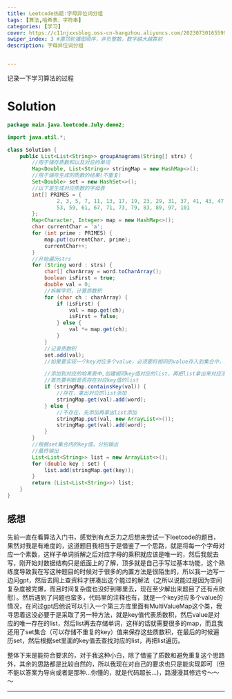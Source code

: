 ```yaml
---
title: Leetcode热题:字母异位词分组
tags: [算法,哈希表，字符串]
categories: [学习]
cover: https://c11njxxsblog.oss-cn-hangzhou.aliyuncs.com/202307301655995.png
swiper_index: 3 #置顶轮播图顺序，非负整数，数字越大越靠前
description: 字母异位词分组


---
```


记录一下学习算法的过程

<!-- more -->

# Solution

```java
package main.java.leetcode.July.demo2;

import java.util.*;

class Solution {
    public List<List<String>> groupAnagrams(String[] strs) {
        //用于储存质数和以及对应的单词
        Map<Double, List<String>> stringMap = new HashMap<>();
        //用于储存生成的质数的结果(不重复)
        Set<Double> set = new HashSet<>();
        //以下是生成对应质数的字母表
        int[] PRIMES = {
                2, 3, 5, 7, 11, 13, 17, 19, 23, 29, 31, 37, 41, 43, 47,
                53, 59, 61, 67, 71, 73, 79, 83, 89, 97, 101
        };
        Map<Character, Integer> map = new HashMap<>();
        char currentChar = 'a';
        for (int prime : PRIMES) {
            map.put(currentChar, prime);
            currentChar++;
        }
        //开始遍历strs
        for (String word : strs) {
            char[] charArray = word.toCharArray();
            boolean isFirst = true;
            double val = 0;
            //拆解字符，计算质数积
            for (char ch : charArray) {
                if (isFirst) {
                    val = map.get(ch);
                    isFirst = false;
                } else {
                    val *= map.get(ch);
                }
            }
            //记录质数积
            set.add(val);
            //如果要实现一个key对应多个value，必须要将相同的value存入到集合中，如何判断质数和相同的集合是否存在？

            //添加到对应的哈希表中,创建相同key值对应的list，再把list拿出来对应添加
            //首先要判断是否存在对应key值的list
            if (stringMap.containsKey(val)) {
                //存在，拿出对应的list添加
                stringMap.get(val).add(word);
            } else {
                //不存在，先添加再拿出list添加
                stringMap.put(val, new ArrayList<>());
                stringMap.get(val).add(word);
            }
        }
        //根据set集合内的key值，分别输出
        //最终输出
        List<List<String>> list = new ArrayList<>();
        for (double key : set) {
            list.add(stringMap.get(key));
        }
        return (List<List<String>>) list;
    }
}

```

## 感想

先前一直在看算法入门书，感觉到有点乏力之后想来尝试一下leetcode的题目，果然对我是有难度的，这道题目我相当于是借鉴了一个思路，就是将每一个字母对应一个素数，这样子单词拆解之后对应字母的乘积就应该是唯一的，然后我就去写，刚开始对数据结构只是纸面上的了解，顶多就是自己手写过基本功能，这个熟练度导致我在写这种题目的时候对于很多的内置方法是很陌生的，所以我一边写一边问gpt，然后去网上查资料才拼凑出这个能过的解法（之所以说能过是因为空间复杂度被完爆，而且时间复杂度也没好到哪里去，现在至少解出来题目了还有点欣慰）。然后遇到了问题也蛮多，代码里的注释也有，就是一个key对应多个value的情况，在问过gpt后他说可以引入一个第三方库里面有MultiValueMap这个类，我寻思着这没必要于是采取了另一种方法，就是key值代表质数积，然后value是对应的唯一存在的list，然后list再去存储单词，这样的话就需要很多的map，而且我还用了set集合（可以存储不重复的key）值来保存这些质数积，在最后的时候遍历set，然后根据set里面的key值去查找对应的list，再把list遍历。

整体下来是能符合要求的，对于我这种小白，除了借鉴了质数和避免重复这个思路外，其余的思路都是比较自然的，所以我现在对自己的要求也只是能实现即可（但不能以答案为导向或者是那种...你懂的，就是代码超长...)，路漫漫其修远兮～～～

---

